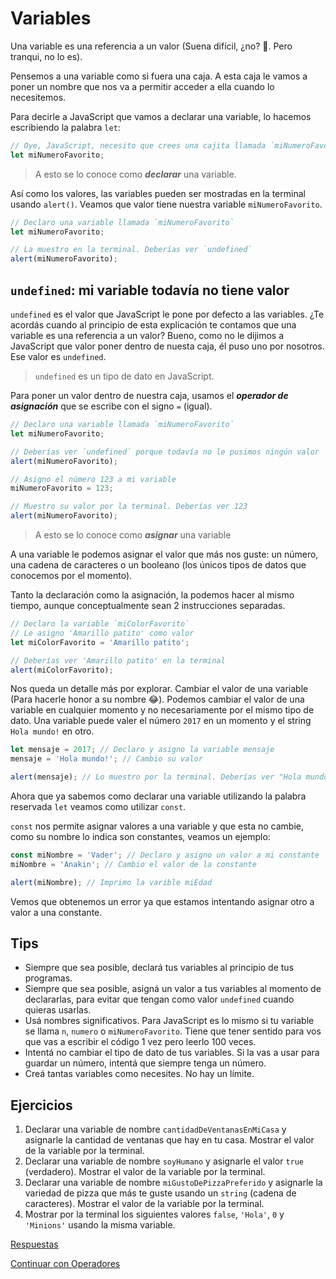 # Variables

Una variable es una referencia a un valor \(Suena difícil, ¿no? 🤔. Pero tranqui, no lo es\).

Pensemos a una variable como si fuera una caja. A esta caja le vamos a poner un nombre que nos va a permitir acceder a ella cuando lo necesitemos.

Para decirle a JavaScript que vamos a declarar una variable, lo hacemos escribiendo la palabra `let`:

```javascript
// Oye, JavaScript, necesito que crees una cajita llamada `miNumeroFavorito`
let miNumeroFavorito;
```

> A esto se lo conoce como _**declarar**_ una variable.

Así como los valores, las variables pueden ser mostradas en la terminal usando `alert()`. Veamos que valor tiene nuestra variable `miNumeroFavorito`.

```javascript
// Declaro una variable llamada `miNumeroFavorito`
let miNumeroFavorito;

// La muestro en la terminal. Deberías ver `undefined`
alert(miNumeroFavorito);
```

## `undefined`: mi variable todavía no tiene valor

`undefined` es el valor que JavaScript le pone por defecto a las variables. ¿Te acordás cuando al principio de esta explicación te contamos que una variable es una referencia a un valor? Bueno, como no le dijimos a JavaScript que valor poner dentro de nuesta caja, él puso uno por nosotros. Ese valor es `undefined`.

> `undefined` es un tipo de dato en JavaScript.

Para poner un valor dentro de nuestra caja, usamos el _**operador de asignación**_ que se escribe con el signo `=` \(igual\).

```javascript
// Declaro una variable llamada `miNumeroFavorito`
let miNumeroFavorito;

// Deberías ver `undefined` porque todavía no le pusimos ningún valor
alert(miNumeroFavorito);

// Asigno el número 123 a mi variable
miNumeroFavorito = 123;

// Muestro su valor por la terminal. Deberías ver 123
alert(miNumeroFavorito);
```

> A esto se lo conoce como _**asignar**_ una variable

A una variable le podemos asignar el valor que más nos guste: un número, una cadena de caracteres o un booleano \(los únicos tipos de datos que conocemos por el momento\).

Tanto la declaración como la asignación, la podemos hacer al mismo tiempo, aunque conceptualmente sean 2 instrucciones separadas.

```javascript
// Declaro la variable `miColorFavorito`
// Le asigno 'Amarillo patito' como valor
let miColorFavorito = 'Amarillo patito';

// Deberías ver 'Amarillo patito' en la terminal
alert(miColorFavorito);
```

Nos queda un detalle más por explorar. Cambiar el valor de una variable \(Para hacerle honor a su nombre 😂\). Podemos cambiar el valor de una variable en cualquier momento y no necesariamente por el mismo tipo de dato. Una variable puede valer el número `2017` en un momento y el string `Hola mundo!` en otro.

```javascript
let mensaje = 2017; // Declaro y asigno la variable mensaje
mensaje = 'Hola mundo!'; // Cambio su valor

alert(mensaje); // Lo muestro por la terminal. Deberías ver "Hola mundo!"
```

Ahora que ya sabemos como declarar una variable utilizando la palabra reservada `let` veamos como utilizar `const`.

`const` nos permite asignar valores a una variable y que esta no cambie, como su nombre lo indica son constantes, veamos un ejemplo:

```javascript
const miNombre = 'Vader'; // Declaro y asigno un valor a mi constante
miNombre = 'Anakin'; // Cambio el valor de la constante

alert(miNombre); // Imprimo la varible miEdad
```

Vemos que obtenemos un error ya que estamos intentando asignar otro a valor a una constante.

## Tips

* Siempre que sea posible, declará tus variables al principio de tus programas.
* Siempre que sea posible, asigná un valor a tus variables al momento de declararlas, para evitar que tengan como valor `undefined` cuando quieras usarlas.
* Usá nombres significativos. Para JavaScript es lo mismo si tu variable se llama `n`, `numero` o `miNumeroFavorito`. Tiene que tener sentido para vos que vas a escribir el código 1 vez pero leerlo 100 veces.
* Intentá no cambiar el tipo de dato de tus variables. Si la vas a usar para guardar un número, intentá que siempre tenga un número.
* Creá tantas variables como necesites. No hay un límite.

## Ejercicios

1. Declarar una variable de nombre `cantidadDeVentanasEnMiCasa` y asignarle la cantidad de ventanas que hay en tu casa. Mostrar el valor de la variable por la terminal.
2. Declarar una variable de nombre `soyHumano` y asignarle el valor `true` \(verdadero\). Mostrar el valor de la variable por la terminal.
3. Declarar una variable de nombre `miGustoDePizzaPreferido` y asignarle la variedad de pizza que más te guste usando un `string` \(cadena de caracteres\). Mostrar el valor de la variable por la terminal.
4. Mostrar por la terminal los siguientes valores `false`, `'Hola'`, `0` y `'Minions'` usando la misma variable.

[Respuestas](https://github.com/javascript-101/javascript-101/tree/625c573f586769af2fb6d8915c1efbf49cc1c5dd/respuestas/03.js)

[Continuar con Operadores](04.md)

